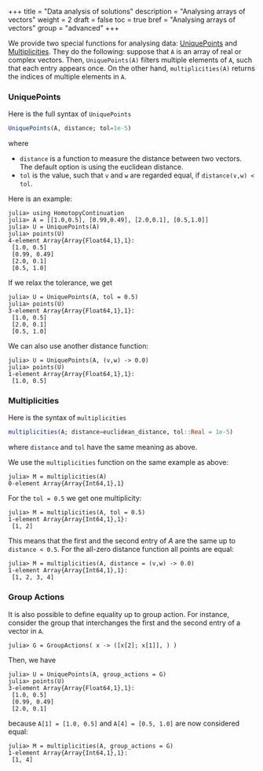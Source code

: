 +++
title = "Data analysis of solutions"
description = "Analysing arrays of vectors"
weight = 2
draft = false
toc = true
bref = "Analysing arrays of vectors"
group = "advanced"
+++


We provide two special functions for analysing data: [UniquePoints](https://www.juliahomotopycontinuation.org/HomotopyContinuation.jl/stable/sorting/#Computing-unique-points-in-an-array-of-vectors-1) and [Multiplicities](https://www.juliahomotopycontinuation.org/HomotopyContinuation.jl/stable/sorting/#Computing-points-in-an-array-of-vectors-which-appear-multiple-times-1). They do the following: suppose that `A` is an array of real or complex vectors. Then, `UniquePoints(A)` filters multiple elements of `A`, such that each entry appears once.  On the other hand, `multiplicities(A)` returns the indices of multiple elements in `A`.

<h3 class="section-head" id="uniquepoints"><a>UniquePoints</a></h3>

Here is the full syntax of `UniquePoints`

```julia
UniquePoints(A, distance; tol=1e-5)
```

where

* `distance` is a function to measure the distance between two vectors. The default option is using the euclidean distance.
* `tol` is the value, such that `v` and `w` are regarded equal, if `distance(v,w) < tol`.

Here is an example:

```julia-repl
julia> using HomotopyContinuation
julia> A = [[1.0,0.5], [0.99,0.49], [2.0,0.1], [0.5,1.0]]
julia> U = UniquePoints(A)
julia> points(U)
4-element Array{Array{Float64,1},1}:
 [1.0, 0.5]  
 [0.99, 0.49]
 [2.0, 0.1]  
 [0.5, 1.0]
```

If we relax the tolerance, we get

```julia-repl
julia> U = UniquePoints(A, tol = 0.5)
julia> points(U)
3-element Array{Array{Float64,1},1}:
 [1.0, 0.5]
 [2.0, 0.1]
 [0.5, 1.0]
```

We can also use another distance function:
```julia-repl
julia> U = UniquePoints(A, (v,w) -> 0.0)
julia> points(U)
1-element Array{Array{Float64,1},1}:
 [1.0, 0.5]
```



<h3 class="section-head" id="multiplicities"><a>Multiplicities</a></h3>

Here is the syntax of `multiplicities`

```julia
multiplicities(A; distance=euclidean_distance, tol::Real = 1e-5)
```

where `distance` and `tol` have the same meaning as above.

We use the `multiplicities` function on the same example as above:

```julia-repl
julia> M = multiplicities(A)
0-element Array{Array{Int64,1},1}
```

For the `tol = 0.5` we get one multiplicity:

```julia-repl
julia> M = multiplicities(A, tol = 0.5)
1-element Array{Array{Int64,1},1}:
 [1, 2]
```

This means that the first and the second entry of $A$ are the same up to `distance < 0.5`. For the all-zero distance function all points are equal:

```julia-repl
julia> M = multiplicities(A, distance = (v,w) -> 0.0)
1-element Array{Array{Int64,1},1}:
 [1, 2, 3, 4]
```


<h3 class="section-head" id="groupactions"><a>Group Actions</a></h3>

It is also possible to define equality up to group action. For instance, consider the group that interchanges the first and the second entry of a vector in `A`.

```julia-repl
julia> G = GroupActions( x -> ([x[2]; x[1]], ) )
```

Then, we have

```julia-repl
julia> U = UniquePoints(A, group_actions = G)
julia> points(U)
3-element Array{Array{Float64,1},1}:
 [1.0, 0.5]  
 [0.99, 0.49]
 [2.0, 0.1]  
```

because `A[1] = [1.0, 0.5]` and `A[4] = [0.5, 1.0]` are now considered equal:

```julia-repl
julia> M = multiplicities(A, group_actions = G)
1-element Array{Array{Int64,1},1}:
 [1, 4]
```
